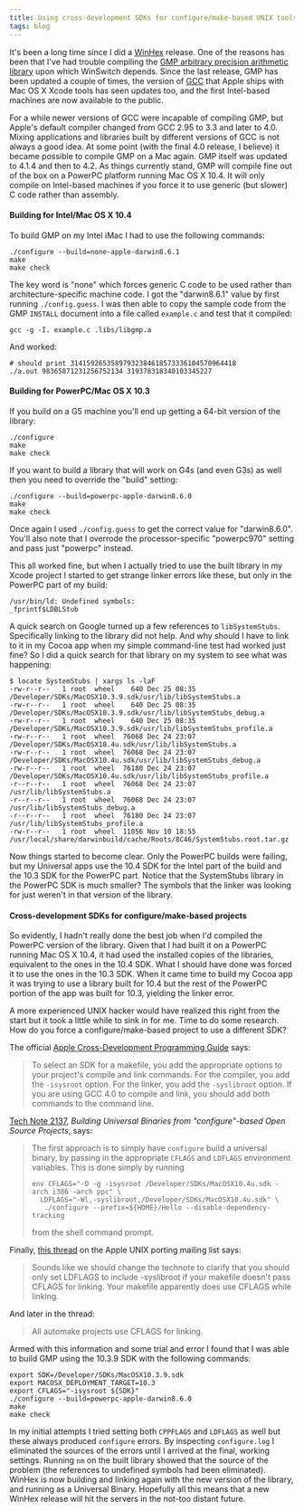 ```yaml
---
title: Using cross-development SDKs for configure/make-based UNIX tools and libraries
tags: blog
---
```


It's been a long time since I did a [WinHex](http://www.wincent.com/a/products/winhex/) release. One of the reasons has been that I've had trouble compiling the [GMP arbitrary precision arithmetic library](http://swox.com/gmp/) upon which WinSwitch depends. Since the last release, GMP has been updated a couple of times, the version of [GCC](http://gcc.gnu.org/) that Apple ships with Mac OS X Xcode tools has seen updates too, and the first Intel-based machines are now available to the public.

For a while newer versions of GCC were incapable of compiling GMP, but Apple's default compiler changed from GCC 2.95 to 3.3 and later to 4.0. Mixing applications and libraries built by different versions of GCC is not always a good idea. At some point (with the final 4.0 release, I believe) it became possible to compile GMP on a Mac again. GMP itself was updated to 4.1.4 and then to 4.2. As things currently stand, GMP will compile fine out of the box on a PowerPC platform running Mac OS X 10.4. It will only compile on Intel-based machines if you force it to use generic (but slower) C code rather than assembly.

#### Building for Intel/Mac OS X 10.4

To build GMP on my Intel iMac I had to use the following commands:

    ./configure --build=none-apple-darwin8.6.1
    make
    make check

The key word is "none" which forces generic C code to be used rather than architecture-specific machine code. I got the "darwin8.6.1" value by first running `./config.guess`. I was then able to copy the sample code from the GMP `INSTALL` document into a file called `example.c` and test that it compiled:

    gcc -g -I. example.c .libs/libgmp.a

And worked:

    # should print 31415926535897932384618573336104570964418
    ./a.out 98365871231256752134 319378318340103345227

#### Building for PowerPC/Mac OS X 10.3

If you build on a G5 machine you'll end up getting a 64-bit version of the library:

    ./configure
    make
    make check

If you want to build a library that will work on G4s (and even G3s) as well then you need to override the "build" setting:

    ./configure --build=powerpc-apple-darwin8.6.0
    make
    make check

Once again I used `./config.guess` to get the correct value for "darwin8.6.0". You'll also note that I overrode the processor-specific "powerpc970" setting and pass just "powerpc" instead.

This all worked fine, but when I actually tried to use the built library in my Xcode project I started to get strange linker errors like these, but only in the PowerPC part of my build:

    /usr/bin/ld: Undefined symbols:
    _fprintf$LDBLStub

A quick search on Google turned up a few references to `libSystemStubs`. Specifically linking to the library did not help. And why should I have to link to it in my Cocoa app when my simple command-line test had worked just fine? So I did a quick search for that library on my system to see what was happening:

    $ locate SystemStubs | xargs ls -laF
    -rw-r--r--   1 root  wheel    640 Dec 25 08:35 /Developer/SDKs/MacOSX10.3.9.sdk/usr/lib/libSystemStubs.a
    -rw-r--r--   1 root  wheel    640 Dec 25 08:35 /Developer/SDKs/MacOSX10.3.9.sdk/usr/lib/libSystemStubs_debug.a
    -rw-r--r--   1 root  wheel    640 Dec 25 08:35 /Developer/SDKs/MacOSX10.3.9.sdk/usr/lib/libSystemStubs_profile.a
    -rw-r--r--   1 root  wheel  76068 Dec 24 23:07 /Developer/SDKs/MacOSX10.4u.sdk/usr/lib/libSystemStubs.a
    -rw-r--r--   1 root  wheel  76068 Dec 24 23:07 /Developer/SDKs/MacOSX10.4u.sdk/usr/lib/libSystemStubs_debug.a
    -rw-r--r--   1 root  wheel  76180 Dec 24 23:07 /Developer/SDKs/MacOSX10.4u.sdk/usr/lib/libSystemStubs_profile.a
    -r--r--r--   1 root  wheel  76068 Dec 24 23:07 /usr/lib/libSystemStubs.a
    -r--r--r--   1 root  wheel  76068 Dec 24 23:07 /usr/lib/libSystemStubs_debug.a
    -r--r--r--   1 root  wheel  76180 Dec 24 23:07 /usr/lib/libSystemStubs_profile.a
    -rw-r--r--   1 root  wheel  11056 Nov 10 18:55 /usr/local/share/darwinbuild/cache/Roots/8C46/SystemStubs.root.tar.gz

Now things started to become clear. Only the PowerPC builds were failing, but my Universal apps use the 10.4 SDK for the Intel part of the build and the 10.3 SDK for the PowerPC part. Notice that the SystemStubs library in the PowerPC SDK is much smaller? The symbols that the linker was looking for just weren't in that version of the library.

#### Cross-development SDKs for configure/make-based projects

So evidently, I hadn't really done the best job when I'd compiled the PowerPC version of the library. Given that I had built it on a PowerPC running Mac OS X 10.4, it had used the installed copies of the libraries, equivalent to the ones in the 10.4 SDK. What I should have done was forced it to use the ones in the 10.3 SDK. When it came time to build my Cocoa app it was trying to use a library built for 10.4 but the rest of the PowerPC portion of the app was built for 10.3, yielding the linker error.

A more experienced UNIX hacker would have realized this right from the start but it took a little while to sink in for me. Time to do some research. How do you force a configure/make-based project to use a different SDK?

The official [Apple Cross-Development Programming Guide](http://developer.apple.com/documentation/DeveloperTools/Conceptual/cross_development/Using/chapter_3_section_2.html#//apple_ref/doc/uid/20002000-1114311-BABGCAAB) says:

> To select an SDK for a makefile, you add the appropriate options to your project's compile and link commands. For the compiler, you add the `-isysroot` option. For the linker, you add the `-syslibroot` option. If you are using GCC 4.0 to compile and link, you should add both commands to the command line.

[Tech Note 2137](http://developer.apple.com/technotes/tn2005/tn2137.html), _Building Universal Binaries from "configure"-based Open Source Projects_, says:

> The first approach is to simply have `configure` build a universal binary, by passing in the appropriate `CFLAGS` and `LDFLAGS` environment variables. This is done simply by running
>
>     env CFLAGS="-O -g -isysroot /Developer/SDKs/MacOSX10.4u.sdk -arch i386 -arch ppc" \
>       LDFLAGS="-Wl,-syslibroot,/Developer/SDKs/MacOSX10.4u.sdk" \
>        ./configure --prefix=${HOME}/Hello --disable-dependency-tracking
>
> from the shell command prompt.

Finally, [this thread](http://lists.apple.com/archives/unix-porting/2005/Oct/msg00003.html) on the Apple UNIX porting mailing list says:

> Sounds like we should change the technote to clarify that you should only set LDFLAGS to include -syslibroot if your makefile doesn't pass CFLAGS for linking. Your makefile apparently does use CFLAGS while linking.

And later in the thread:

> All automake projects use CFLAGS for linking.

Armed with this information and some trial and error I found that I was able to build GMP using the 10.3.9 SDK with the following commands:

    export SDK=/Developer/SDKs/MacOSX10.3.9.sdk
    export MACOSX_DEPLOYMENT_TARGET=10.3
    export CFLAGS="-isysroot ${SDK}"
    ./configure --build=powerpc-apple-darwin8.6.0
    make
    make check

In my initial attempts I tried setting both `CPPFLAGS` and `LDFLAGS` as well but these always produced `configure` errors. By inspecting `configure.log` I eliminated the sources of the errors until I arrived at the final, working settings. Running `nm` on the built library showed that the source of the problem (the references to undefined symbols had been eliminated). WinHex is now building and linking again with the new version of the library, and running as a Universal Binary. Hopefully all this means that a new WinHex release will hit the servers in the not-too distant future.
